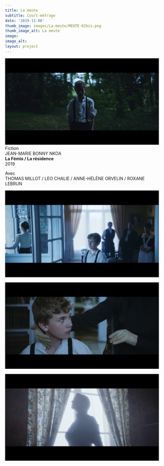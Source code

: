 ```yaml
---
title: La meute
subtitle: Court-métrage
date: '2019-11-08'
thumb_image: images/La-meute/MEUTE-02bis.png
thumb_image_alt: La meute
image: 
image_alt: 
layout: project
---
```


![](/images\La-meute\MEUTE-02.png)
<br>
Fiction <br>
JEAN-MARIE BONNY NKOA <br>
**La Fémis / La résidence** <br>
2019 <br>

Avec <br>
THOMAS MILLOT / LEO CHALIE / ANNE-HÉLÈNE ORVELIN / ROXANE LEBRUN

![](/images\La-meute\MEUTE-01.png)

![](/images\La-meute\MEUTE-05.png)

![](/images\La-meute\MEUTE-06.png)